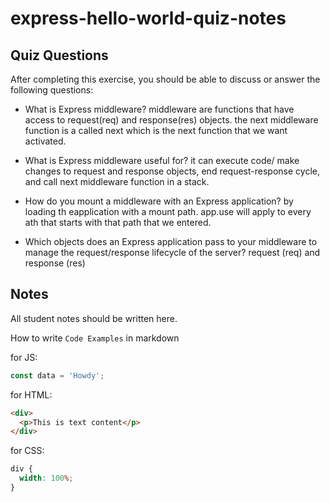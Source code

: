 # express-hello-world-quiz-notes

## Quiz Questions

After completing this exercise, you should be able to discuss or answer the following questions:

- What is Express middleware?
  middleware are functions that have access to request(req) and response(res) objects. the next middleware function is a called next which is the next function that we want activated.

- What is Express middleware useful for?
  it can execute code/ make changes to request and response objects, end request-response cycle, and call next middleware function in a stack.

- How do you mount a middleware with an Express application?
  by loading th eapplication with a mount path. app.use will apply to every ath that starts with that path that we entered.

- Which objects does an Express application pass to your middleware to manage the request/response lifecycle of the server?
  request (req) and response (res)

## Notes

All student notes should be written here.

How to write `Code Examples` in markdown

for JS:

```javascript
const data = 'Howdy';
```

for HTML:

```html
<div>
  <p>This is text content</p>
</div>
```

for CSS:

```css
div {
  width: 100%;
}
```
